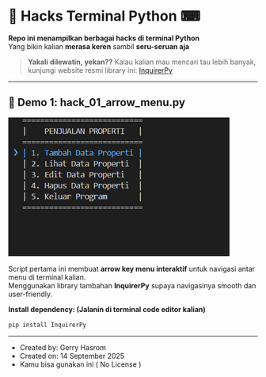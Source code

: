 # 👾 Hacks Terminal Python ⌨

**Repo ini menampilkan berbagai hacks di terminal Python**  
Yang bikin kalian **merasa keren** sambil **seru-seruan aja**   

> **Yakali dilewatin, yekan??** 
> Kalau kalian mau mencari tau lebih banyak, kunjungi website resmi library ini: [InquirerPy](https://pypi.org/project/inquirerpy/)

---

## 🌟 Demo 1: hack_01_arrow_menu.py

![Demo CLI](assets/hack_01_arrow_menu.gif)

Script pertama ini membuat **arrow key menu interaktif** untuk navigasi antar menu di terminal kalian.  
Menggunakan library tambahan **InquirerPy** supaya navigasinya smooth dan user-friendly.

**Install dependency: (Jalanin di terminal code editor kalian)**
```bash
pip install InquirerPy
```

---
- Created by: Gerry Hasrom
- Created on: 14 September 2025
- Kamu bisa gunakan ini ( No License ) 
